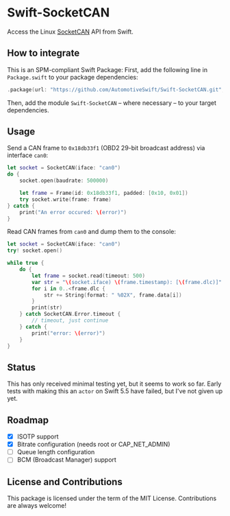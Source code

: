 # Swift-SocketCAN

Access the Linux [SocketCAN](https://www.kernel.org/doc/html/latest/networking/can.html) API from Swift.

## How to integrate

This is an SPM-compliant Swift Package: First, add the following line in `Package.swift` to your package dependencies:

```swift
.package(url: "https://github.com/AutomotiveSwift/Swift-SocketCAN.git", from: "0.9.0")
```

Then, add the module `Swift-SocketCAN` – where necessary – to your target dependencies.

## Usage

Send a CAN frame to `0x18db33f1` (OBD2 29-bit broadcast address) via interface `can0`:

```swift
let socket = SocketCAN(iface: "can0")
do {
    socket.open(baudrate: 500000)

    let frame = Frame(id: 0x18db33f1, padded: [0x10, 0x01])
    try socket.write(frame: frame)
} catch {
    print("An error occured: \(error)")
}
```

Read CAN frames from `can0` and dump them to the console:

```swift
let socket = SocketCAN(iface: "can0")
try! socket.open()

while true {
    do {
        let frame = socket.read(timeout: 500)
        var str = "\(socket.iface) \(frame.timestamp): [\(frame.dlc)]"
        for i in 0..<frame.dlc {
            str += String(format: " %02X", frame.data[i])
        }
        print(str)
    } catch SocketCAN.Error.timeout {
        // timeout, just continue
    } catch {
        print("error: \(error)")
    }
}
```

## Status

This has only received minimal testing yet, but it seems to work so far.
Early tests with making this an `actor` on Swift 5.5 have failed, but I've not
given up yet.

## Roadmap

- [x] ISOTP support
- [x] Bitrate configuration (needs root or CAP_NET_ADMIN)
- [ ] Queue length configuration
- [ ] BCM (Broadcast Manager) support

## License and Contributions

This package is licensed under the term of the MIT License.
Contributions are always welcome!
